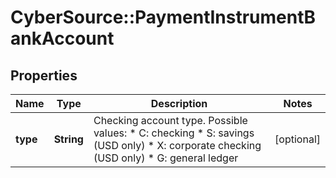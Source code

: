 # CyberSource::PaymentInstrumentBankAccount

## Properties
Name | Type | Description | Notes
------------ | ------------- | ------------- | -------------
**type** | **String** | Checking account type. Possible values:   * C: checking   * S: savings (USD only)   * X: corporate checking (USD only)   * G: general ledger  | [optional] 



